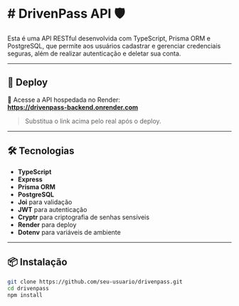 # # DrivenPass API 🛡️

Esta é uma API RESTful desenvolvida com TypeScript, Prisma ORM e PostgreSQL, que permite aos usuários cadastrar e gerenciar credenciais seguras, além de realizar autenticação e deletar sua conta.

---

## 🚀 Deploy

🔗 Acesse a API hospedada no Render:  
**https://drivenpass-backend.onrender.com**

> Substitua o link acima pelo real após o deploy.

---

## 🛠️ Tecnologias

- **TypeScript**
- **Express**
- **Prisma ORM**
- **PostgreSQL**
- **Joi** para validação
- **JWT** para autenticação
- **Cryptr** para criptografia de senhas sensíveis
- **Render** para deploy
- **Dotenv** para variáveis de ambiente

---

## 📦 Instalação

```bash
git clone https://github.com/seu-usuario/drivenpass.git
cd drivenpass
npm install
